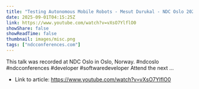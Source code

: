 ```yaml
---
title: "Testing Autonomous Mobile Robots - Mesut Durukal - NDC Oslo 2025"
date: 2025-09-01T04:15:25Z
link: https://www.youtube.com/watch?v=vXsO7YlflO0
showShare: false
showReadTime: false
thumbnail: images/misc.png
tags: ["ndcconferences.com"]
---
```

This talk was recorded at NDC Oslo in Oslo, Norway. #ndcoslo #ndcconferences #developer #softwaredeveloper Attend the next ...

- Link to article: https://www.youtube.com/watch?v=vXsO7YlflO0